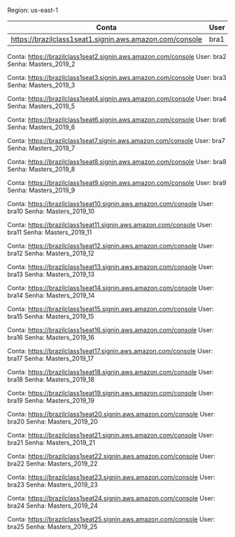 Region: us-east-1

Conta|User| Senha
-----|----|------
https://brazilclass1seat1.signin.aws.amazon.com/console | bra1 | Masters_2019_1

Conta: https://brazilclass1seat2.signin.aws.amazon.com/console
User: bra2
Senha: Masters_2019_2

Conta: https://brazilclass1seat3.signin.aws.amazon.com/console
User: bra3
Senha: Masters_2019_3

Conta: https://brazilclass1seat4.signin.aws.amazon.com/console
User: bra4
Senha: Masters_2019_5

Conta: https://brazilclass1seat6.signin.aws.amazon.com/console
User: bra6
Senha: Masters_2019_6

Conta: https://brazilclass1seat7.signin.aws.amazon.com/console
User: bra7
Senha: Masters_2019_7

Conta: https://brazilclass1seat8.signin.aws.amazon.com/console
User: bra8
Senha: Masters_2019_8

Conta: https://brazilclass1seat9.signin.aws.amazon.com/console
User: bra9
Senha: Masters_2019_9

Conta: https://brazilclass1seat10.signin.aws.amazon.com/console
User: bra10
Senha: Masters_2019_10

Conta: https://brazilclass1seat11.signin.aws.amazon.com/console
User: bra11
Senha: Masters_2019_11

Conta: https://brazilclass1seat12.signin.aws.amazon.com/console
User: bra12
Senha: Masters_2019_12

Conta: https://brazilclass1seat13.signin.aws.amazon.com/console
User: bra13
Senha: Masters_2019_13

Conta: https://brazilclass1seat14.signin.aws.amazon.com/console
User: bra14
Senha: Masters_2019_14

Conta: https://brazilclass1seat15.signin.aws.amazon.com/console
User: bra15
Senha: Masters_2019_15

Conta: https://brazilclass1seat16.signin.aws.amazon.com/console
User: bra16
Senha: Masters_2019_16

Conta: https://brazilclass1seat17.signin.aws.amazon.com/console
User: bra17
Senha: Masters_2019_17

Conta: https://brazilclass1seat18.signin.aws.amazon.com/console
User: bra18
Senha: Masters_2019_18

Conta: https://brazilclass1seat19.signin.aws.amazon.com/console
User: bra19
Senha: Masters_2019_19

Conta: https://brazilclass1seat20.signin.aws.amazon.com/console
User: bra20
Senha: Masters_2019_20

Conta: https://brazilclass1seat21.signin.aws.amazon.com/console
User: bra21
Senha: Masters_2019_21

Conta: https://brazilclass1seat22.signin.aws.amazon.com/console
User: bra22
Senha: Masters_2019_22

Conta: https://brazilclass1seat23.signin.aws.amazon.com/console
User: bra23
Senha: Masters_2019_23

Conta: https://brazilclass1seat24.signin.aws.amazon.com/console
User: bra24
Senha: Masters_2019_24

Conta: https://brazilclass1seat25.signin.aws.amazon.com/console
User: bra25
Senha: Masters_2019_25
